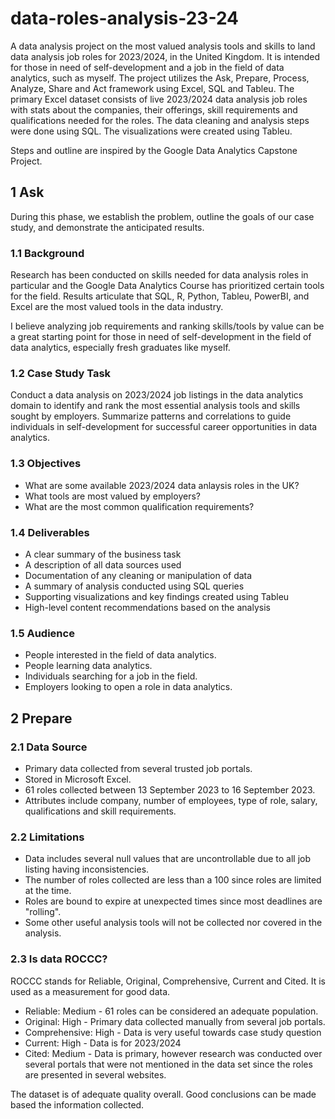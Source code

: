 # data-roles-analysis-23-24
A data analysis project on the most valued analysis tools and skills to land data analysis job roles for 2023/2024, in the United Kingdom. It is intended for those in need of self-development and a job in the field of data analytics, such as myself. The project utilizes the Ask, Prepare, Process, Analyze, Share and Act framework using Excel, SQL and Tableu. The primary Excel dataset consists of live 2023/2024 data analysis job roles with stats about the companies, their offerings, skill requirements and qualifications needed for the roles. The data cleaning and analysis steps were done using SQL. The visualizations were created using Tableu.

Steps and outline are inspired by the Google Data Analytics Capstone Project.

## 1 Ask
During this phase, we establish the problem, outline the goals of our case study, and demonstrate the anticipated results.
### 1.1 Background
Research has been conducted on skills needed for data analysis roles in particular and the Google Data Analytics Course has prioritized certain tools for the field. Results articulate that SQL, R, Python, Tableu, PowerBI, and Excel are the most valued tools in the data industry.

I believe analyzing job requirements and ranking skills/tools by value can be a great starting point for those in need of self-development in the field of data analytics, especially fresh graduates like myself.
### 1.2 Case Study Task
Conduct a data analysis on 2023/2024 job listings in the data analytics domain to identify and rank the most essential analysis tools and skills sought by employers. Summarize patterns and correlations to guide individuals in self-development for successful career opportunities in data analytics.
### 1.3 Objectives
- What are some available 2023/2024 data anlaysis roles in the UK?
- What tools are most valued by employers?
- What are the most common qualification requirements?
### 1.4 Deliverables
- A clear summary of the business task
- A description of all data sources used
- Documentation of any cleaning or manipulation of data
- A summary of analysis conducted using SQL queries
- Supporting visualizations and key findings created using Tableu
- High-level content recommendations based on the analysis
### 1.5 Audience
- People interested in the field of data analytics.
- People learning data analytics.
- Individuals searching for a job in the field.
- Employers looking to open a role in data analytics.

## 2 Prepare
### 2.1 Data Source
- Primary data collected from several trusted job portals.
- Stored in Microsoft Excel.
- 61 roles collected between 13 September 2023 to 16 September 2023.
- Attributes include company, number of employees, type of role, salary, qualifications and skill requirements.
### 2.2 Limitations
- Data includes several null values that are uncontrollable due to all job listing having inconsistencies.
- The number of roles collected are less than a 100 since roles are limited at the time.
- Roles are bound to expire at unexpected times since most deadlines are "rolling".
- Some other useful analysis tools will not be collected nor covered in the analysis.
### 2.3 Is data ROCCC?
ROCCC stands for Reliable, Original, Comprehensive, Current and Cited. It is used as a measurement for good data.
- Reliable: Medium - 61 roles can be considered an adequate population.
- Original: High - Primary data collected manually from several job portals.
- Comprehensive: High - Data is very useful towards case study question
- Current: High - Data is for 2023/2024
- Cited: Medium - Data is primary, however research was conducted over several portals that were not mentioned in the data set since the roles are presented in several websites.

The dataset is of adequate quality overall. Good conclusions can be made based the information collected.

### 
